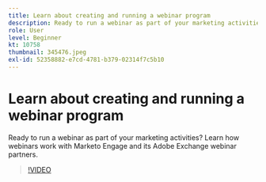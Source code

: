 ```yaml
---
title: Learn about creating and running a webinar program
description: Ready to run a webinar as part of your marketing activities? Learn how webinars work with Marketo Engage and its Adobe Exchange webinar partners.
role: User
level: Beginner
kt: 10758
thumbnail: 345476.jpeg
exl-id: 52358882-e7cd-4781-b379-02314f7c5b10
---
```

# Learn about creating and running a webinar program

Ready to run a webinar as part of your marketing activities? Learn how webinars work with Marketo Engage and its Adobe Exchange webinar partners.

>[!VIDEO](https://video.tv.adobe.com/v/345476/?quality=12&learn=on)
